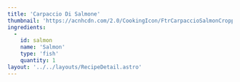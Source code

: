 ```yaml
---
title: 'Carpaccio Di Salmone'
thumbnail: 'https://acnhcdn.com/2.0/CookingIcon/FtrCarpaccioSalmonCropped.png'
ingredients:
  -
    id: salmon
    name: 'Salmon'
    type: 'fish'
    quantity: 1
layout: '../../layouts/RecipeDetail.astro'
---
```

